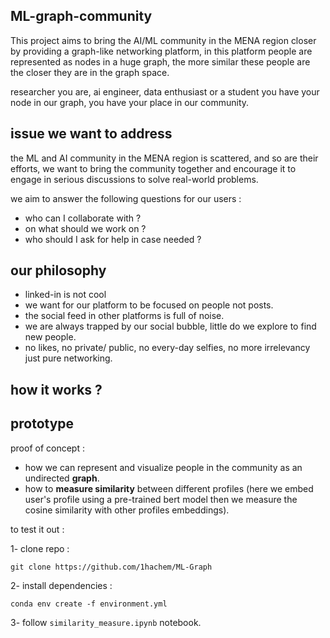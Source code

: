 ## ML-graph-community

This project aims to bring the AI/ML community in the MENA region closer by providing a graph-like networking platform, in this platform people are represented as nodes in a huge graph, the more similar these people are the closer they are in the graph space.  

researcher you are, ai engineer, data enthusiast or a student you have your node in our graph, you have your place in our community.

## issue we want to address

the ML and AI community in the MENA region is scattered, and so are their efforts, we want to bring the community together and encourage it to engage in serious discussions to solve real-world problems.

we aim to answer the following questions for our users : 
- who can I collaborate with ?
- on what should we work on ?
- who should I ask for help in case needed ? 

## our philosophy 

- linked-in is not cool
- we want for our platform to be focused on people not posts.
- the social feed in other platforms is full of noise.
- we are always trapped by our social bubble, little do we explore to find new people.
- no likes, no private/ public, no every-day selfies, no more irrelevancy just pure networking.

## how it works ?


## prototype 

proof of concept :

- how we can represent and visualize people in the community as an undirected **graph**.
- how to **measure similarity** between different profiles (here we embed user's profile using a pre-trained bert model then we measure the cosine similarity with other profiles embeddings).

to test it out : 

1- clone repo :
```
git clone https://github.com/1hachem/ML-Graph
```
2- install dependencies :
```
conda env create -f environment.yml
```
3- follow `similarity_measure.ipynb` notebook.
 
